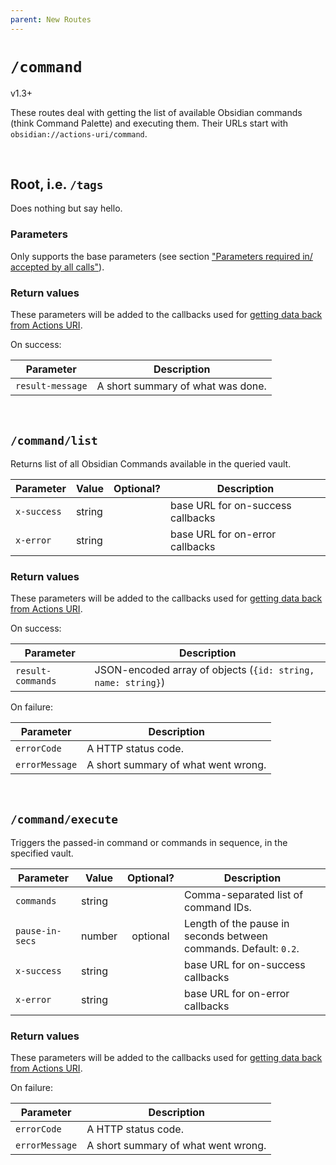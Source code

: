 ```yaml
---
parent: New Routes
---
```


# `/command`
<span class="tag tag-version">v1.3+</span>

These routes deal with getting the list of available Obsidian commands (think Command Palette) and executing them.  Their URLs start with `obsidian://actions-uri/command`.

<div id="toc"></div>


&nbsp;


## Root, i.e. `/tags`
Does nothing but say hello.

### Parameters
Only supports the base parameters (see section ["Parameters required in/ accepted by all calls"](../parameters.md)).

### Return values
These parameters will be added to the callbacks used for [getting data back from Actions URI](../callbacks.md).

On success:

| Parameter        | Description                       |
| ---------------- | --------------------------------- |
| `result-message` | A short summary of what was done. |


&nbsp;


## `/command/list`
Returns list of all Obsidian Commands available in the queried vault.

| Parameter   | Value  | Optional? | Description                       |
| ----------- | ------ | :-------: | --------------------------------- |
| `x-success` | string |           | base URL for on-success callbacks |
| `x-error`   | string |           | base URL for on-error callbacks   |

### Return values
These parameters will be added to the callbacks used for [getting data back from Actions URI](../callbacks.md).

On success:

| Parameter         | Description                                                  |
| ----------------- | ------------------------------------------------------------ |
| `result-commands` | JSON-encoded array of objects (`{id: string, name: string}`) |

On failure:

| Parameter      | Description                         |
| -------------- | ----------------------------------- |
| `errorCode`    | A HTTP status code.                 |
| `errorMessage` | A short summary of what went wrong. |


&nbsp;


## `/command/execute`
Triggers the passed-in command or commands in sequence, in the specified vault.

| Parameter       | Value  | Optional? | Description                                                      |
| --------------- | ------ | :-------: | ---------------------------------------------------------------- |
| `commands`      | string |           | Comma-separated list of command IDs.                             |
| `pause-in-secs` | number | optional  | Length of the pause in seconds between commands. Default: `0.2`. |
| `x-success`     | string |           | base URL for on-success callbacks                                |
| `x-error`       | string |           | base URL for on-error callbacks                                  |

### Return values
These parameters will be added to the callbacks used for [getting data back from Actions URI](../callbacks.md).

On failure:

| Parameter      | Description                         |
| -------------- | ----------------------------------- |
| `errorCode`    | A HTTP status code.                 |
| `errorMessage` | A short summary of what went wrong. |
